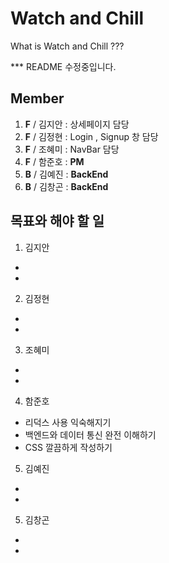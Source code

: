 # Watch and Chill

What is Watch and Chill ???

*** README 수정중입니다.

## Member

1. **F** / 김지안 :  상세페이지 담당
2. **F** / 김정현 : Login , Signup 창 담당
3. **F** / 조혜미 : NavBar 담당
4. **F** / 함준호 :  **PM**
5. **B** / 김예진 : **BackEnd**
6. **B** / 김창곤 : **BackEnd**

## 목표와 해야 할 일

1. 김지안

- 
- 

2. 김정현

- 
- 

3. 조혜미

- 
- 

4. 함준호

- 리덕스 사용 익숙해지기
- 백엔드와 데이터 통신 완전 이해하기
- CSS 깔끔하게 작성하기

5. 김예진

* 
* 

5. 김창곤

- 
- 
